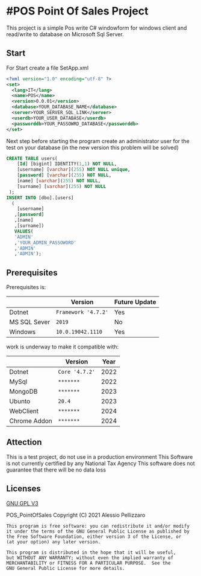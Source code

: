 ﻿# **#POS Point Of Sales Project**

This project is a simple Pos write C# windowform for windows client and read/write to database on Microsoft Sql Server.

## Start

For Start create a file SetApp.xml

```xml
<?xml version="1.0" encoding="utf-8" ?>
<set>
  <lang>IT</lang>
  <name>POS</name>
  <version>0.0.01</version>
  <database>YOUR_DATABASE_NAME</database>
  <server>YOUR_SERVER_SQL_LINK</server>
  <userdb>YOUR_USER_DATABASE</userdb>
  <passworddb>YOUR_PASSOWRD_DATABASE</passworddb>
</set>

```
Next step before starting the program create an administrator user for the test on your database (in the new version this problem will be solved)
```sql
CREATE TABLE users(
	[Id] [bigint] IDENTITY(1,1) NOT NULL, 
	[username] [varchar](255) NOT NULL unique,
	[password] [varchar](255) NOT NULL,
	[name] [varchar](255) NOT NULL,
	[surname] [varchar](255) NOT NULL
 );
INSERT INTO [dbo].[users]
  (
    [username]
   ,[password]
   ,[name]
   ,[surname])
   VALUES(
   'ADMIN'
   ,'YOUR_ADMIN_PASSOWORD'
   ,'ADMIN'
   ,'ADMIN');
```
## Prerequisites

Prerequisites is:

|                |Version                        | Future Update                         |
|----------------|-------------------------------|-----------------------------|
|Dotnet 		 |`Framework '4.7.2'` 			 |Yes                          |
|MS SQL Sever    |`2019`                         |No                           |
|Windows         |`10.0.19042.1110`              |Yes                          |

work is underway to make it compatible with:

|                |Version                        | Year                        |
|----------------|-------------------------------|-----------------------------|
|Dotnet 		 |`Core '4.7.2'` 			     | 2022                        |
|MySql           |`*******`                      | 2022                        |
|MongoDB         |`*******`                      | 2023                        |
|Ubunto          |`20.4`                         | 2023                        |
|WebClient       |`*******`                      | 2024                        |
|Chrome Addon    |`*******`                      | 2024                        |

## Attection 
 
   This is a test project, do not use in a production environment
   This Software is not currently certified by any National Tax Agency
   This software does not guarantee that there will be no data loss


## Licenses
[GNU GPL V3](https://www.gnu.org/licenses/gpl-3.0.html) 

   POS_PointOfSales Copyright (C) 2021 Alessio Pellizzaro

    This program is free software: you can redistribute it and/or modify
    it under the terms of the GNU General Public License as published by
    the Free Software Foundation, either version 3 of the License, or
    (at your option) any later version.

    This program is distributed in the hope that it will be useful,
    but WITHOUT ANY WARRANTY; without even the implied warranty of
    MERCHANTABILITY or FITNESS FOR A PARTICULAR PURPOSE.  See the
    GNU General Public License for more details.